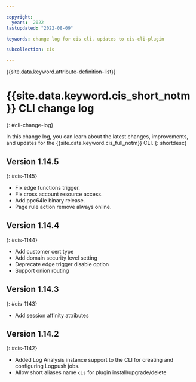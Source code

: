 ```yaml
---

copyright:
  years:  2022
lastupdated: "2022-08-09"

keywords: change log for cis cli, updates to cis-cli-plugin

subcollection: cis

---
```


{{site.data.keyword.attribute-definition-list}}


# {{site.data.keyword.cis_short_notm}} CLI change log
{: #cli-change-log}

In this change log, you can learn about the latest changes, improvements, and updates for the {{site.data.keyword.cis_full_notm}} CLI.
{: shortdesc}

## Version 1.14.5
{: #cis-1145}

* Fix edge functions trigger.
* Fix cross account resource access.
* Add ppc64le binary release.
* Page rule action remove always online.

## Version 1.14.4
{: #cis-1144}

* Add customer cert type
* Add domain security level setting
* Deprecate edge trigger disable option
* Support onion routing

## Version 1.14.3
{: #cis-1143}

* Add session affinity attributes

## Version 1.14.2
{: #cis-1142}

* Added Log Analysis instance support to the CLI for creating and configuring Logpush jobs.
* Allow short aliases name `cis` for plugin install/upgrade/delete

